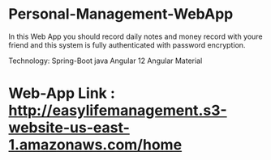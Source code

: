 # Personal-Management-WebApp
In this Web App you should record daily notes and money record with youre friend and this system is fully authenticated with password encryption. 

Technology:
Spring-Boot
java
Angular 12
Angular Material 

# Web-App Link : http://easylifemanagement.s3-website-us-east-1.amazonaws.com/home
